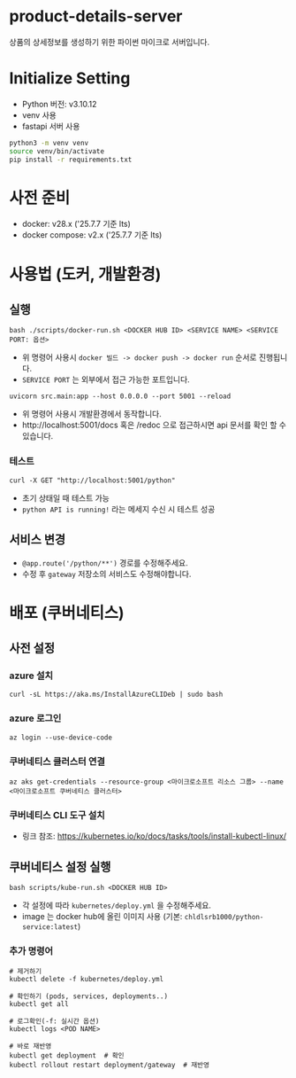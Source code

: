 # product-details-server
상품의 상세정보를 생성하기 위한 파이썬 마이크로 서버입니다.

# Initialize Setting
- Python 버전: v3.10.12
- venv 사용
- fastapi 서버 사용

```sh
python3 -m venv venv
source venv/bin/activate
pip install -r requirements.txt
```

# 사전 준비
- docker: v28.x ('25.7.7 기준 lts)
- docker compose: v2.x ('25.7.7 기준 lts)

# 사용법 (도커, 개발환경)

## 실행

```
bash ./scripts/docker-run.sh <DOCKER HUB ID> <SERVICE NAME> <SERVICE PORT: 옵션>
```
- 위 명령어 사용시 `docker 빌드 -> docker push -> docker run` 순서로 진행됩니다.
- `SERVICE PORT` 는 외부에서 접근 가능한 포트입니다.

```
uvicorn src.main:app --host 0.0.0.0 --port 5001 --reload
```
- 위 명령어 사용시 개발환경에서 동작합니다.
- http://localhost:5001/docs 혹은 /redoc 으로 접근하시면 api 문서를 확인 할 수 있습니다.

### 테스트

```
curl -X GET "http://localhost:5001/python"
```
- 초기 상태일 때 테스트 가능
- `python API is running!` 라는 메세지 수신 시 테스트 성공

## 서비스 변경

- `@app.route('/python/**')` 경로를 수정해주세요.
- 수정 후 `gateway` 저장소의 서비스도 수정해야합니다.

# 배포 (쿠버네티스)

## 사전 설정

### azure 설치

```
curl -sL https://aka.ms/InstallAzureCLIDeb | sudo bash
```

### azure 로그인

```
az login --use-device-code
```

### 쿠버네티스 클러스터 연결

```
az aks get-credentials --resource-group <마이크로소프트 리소스 그룹> --name <마이크로소프트 쿠버네티스 클러스터>
```

### 쿠버네티스 CLI 도구 설치
- 링크 참조: https://kubernetes.io/ko/docs/tasks/tools/install-kubectl-linux/

## 쿠버네티스 설정 실행

```
bash scripts/kube-run.sh <DOCKER HUB ID>
```

- 각 설정에 따라 `kubernetes/deploy.yml` 을 수정해주세요.
- image 는 docker hub에 올린 이미지 사용 (기본: `chldlsrb1000/python-service:latest`)

### 추가 명령어

```
# 제거하기
kubectl delete -f kubernetes/deploy.yml

# 확인하기 (pods, services, deployments..)
kubectl get all

# 로그확인(-f: 실시간 옵션)
kubectl logs <POD NAME>

# 바로 재반영
kubectl get deployment  # 확인
kubectl rollout restart deployment/gateway  # 재반영
```
